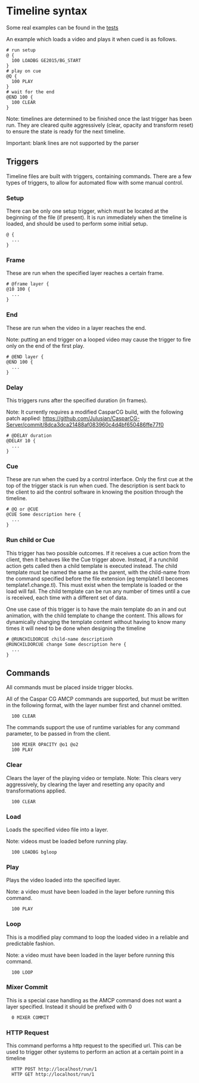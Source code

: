 # Timeline syntax
Some real examples can be found in the [tests](CViz.Test/Resources/Timelines)

An example which loads a video and plays it when cued is as follows.
```
# run setup
@ {
  100 LOADBG GE2015/BG_START
}
# play on cue
@Q {
  100 PLAY
}
# wait for the end
@END 100 {
  100 CLEAR
}
```
Note: timelines are determined to be finished once the last trigger has been run. They are cleared quite aggressively (clear, opacity and transform reset) to ensure the state is ready for the next timeline.

Important: blank lines are not supported by the parser

## Triggers
Timeline files are built with triggers, containing commands. There are a few types of triggers, to allow for automated flow with some manual control.


### Setup
There can be only one setup trigger, which must be located at the beginning of the file (if present).
It is run immediately when the timeline is loaded, and should be used to perform some initial setup.

```
@ {
  ...
}
```

### Frame
These are run when the specified layer reaches a certain frame.

```
# @frame layer {
@10 100 {
  ...
}
```

### End
These are run when the video in a layer reaches the end.

Note: putting an end trigger on a looped video may cause the trigger to fire only on the end of the first play.

```
# @END layer {
@END 100 {
  ...
}
```

### Delay
This triggers runs after the specified duration (in frames).

Note: It currently requires a modified CasparCG build, with the following patch applied: https://github.com/Julusian/CasparCG-Server/commit/8dca3dca21488af083960c4d4bf650486ffe77f0

```
# @DELAY duration
@DELAY 10 {
  ...
}
```

### Cue
These are run when the cued by a control interface. Only the first cue at the top of the trigger stack is run when cued. The description is sent back to the client to aid the control software in knowing the position through the timeline.

```
# @Q or @CUE
@CUE Some description here {
  ...
}
```

### Run child or Cue
This trigger has two possible outcomes. If it receives a cue action from the client, then it behaves like the Cue trigger above. Instead, if a runchild action gets called then a child template is executed instead.
The child template must be named the same as the parent, with the child-name from the command specified before the file extension (eg template1.tl becomes template1.change.tl). This must exist when the template is loaded or the load will fail.
The child template can be run any number of times until a cue is received, each time with a different set of data.

One use case of this trigger is to have the main template do an in and out animation, with the child template to change the content. This allows for dynamically changing the template content without having to know many times it will need to be done when designing the timeline

```
# @RUNCHILDORCUE child-name descriptionh
@RUNCHILDORCUE change Some description here {
  ...
}
```

## Commands
All commands must be placed inside trigger blocks.

All of the Caspar CG AMCP commands are supported, but must be written in the following format, with the layer number first and channel omitted.
```
  100 CLEAR
```

The commands support the use of runtime variables for any command parameter, to be passed in from the client.
```
  100 MIXER OPACITY @o1 @o2
  100 PLAY
```

### Clear
Clears the layer of the playing video or template.
Note: This clears very aggressively, by clearing the layer and resetting any opacity and transformations applied.

```
  100 CLEAR
```

### Load
Loads the specified video file into a layer.

Note: videos must be loaded before running play.

```
  100 LOADBG bgloop
```

### Play
Plays the video loaded into the specified layer.

Note: a video must have been loaded in the layer before running this command.

```
  100 PLAY
```

### Loop
This is a modified play command to loop the loaded video in a reliable and predictable fashion.

Note: a video must have been loaded in the layer before running this command.

```
  100 LOOP
```

### Mixer Commit
This is a special case handling as the AMCP command does not want a layer specified. Instead it should be prefixed with 0

```
  0 MIXER COMMIT
```

### HTTP Request
This command performs a http request to the specified url. This can be used to trigger other systems to perform an action at a certain point in a timeline

```
  HTTP POST http://localhost/run/1
  HTTP GET http://localhost/run/1
```
